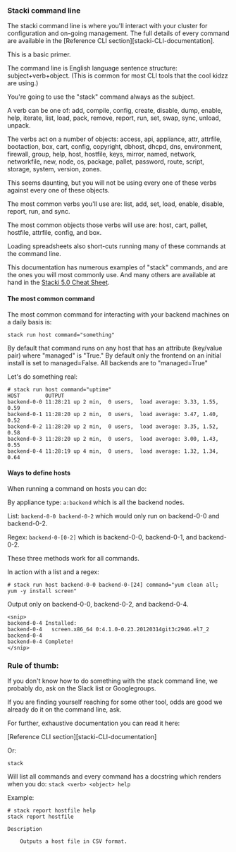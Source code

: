 ### Stacki command line

The stacki command line is where you'll interact with your cluster for configuration and on-going management. The full details of every command are available in the [Reference CLI section][stacki-CLI-documentation].

This is a basic primer.

The command line is English language sentence structure: subject+verb+object.
(This is common for most CLI tools that the cool kidzz are using.)

You're going to use the "stack" command always as the subject.

A verb can be one of: add, compile, config, create, disable, dump, enable, help, iterate, list, load, pack, remove, report, run, set, swap, sync, unload, unpack.

The verbs act on a number of objects: access, api, appliance, attr, attrfile, bootaction, box, cart, config, copyright, dbhost, dhcpd, dns, environment, firewall, group, help, host, hostfile, keys, mirror, named, network, networkfile, new, node, os, package, pallet, password, route, script, storage, system, version, zones.

This seems daunting, but you will not be using every one of these verbs against every one of these objects.

The most common verbs you'll use are: list, add, set, load, enable, disable, report, run, and sync.

The most common objects those verbs will use are: host, cart, pallet, hostfile, attrfile, config, and box.

Loading spreadsheets also short-cuts running many of these commands at the command line.

This documentation has numerous examples of "stack" commands, and are the ones you will most commonly use. And many others are available at hand in the [Stacki 5.0 Cheat Sheet](CheatSheet).

#### The most common command

The most common command for interacting with your backend machines on a daily basis is:

`stack run host command="something"`

By default that command runs on any host that has an attribute (key/value pair) where "managed" is "True." By default only the frontend on an initial install is set to managed=False. All backends are to "managed=True"

Let's do something real:

```
# stack run host command="uptime"
HOST        OUTPUT
backend-0-0 11:28:21 up 2 min,  0 users,  load average: 3.33, 1.55, 0.59
backend-0-1 11:28:20 up 2 min,  0 users,  load average: 3.47, 1.40, 0.52
backend-0-2 11:28:20 up 2 min,  0 users,  load average: 3.35, 1.52, 0.58
backend-0-3 11:28:20 up 2 min,  0 users,  load average: 3.00, 1.43, 0.55
backend-0-4 11:28:19 up 4 min,  0 users,  load average: 1.32, 1.34, 0.64
```

#### Ways to define hosts

When running a command on hosts you can do:

By appliance type:
`a:backend` which is all the backend nodes.

List:
`backend-0-0 backend-0-2` which would only run on backend-0-0 and backend-0-2.

Regex:
`backend-0-[0-2]` which is backend-0-0, backend-0-1, and backend-0-2.

These three methods work for all commands.

In action with a list and a regex:

```
# stack run host backend-0-0 backend-0-[24] command="yum clean all; yum -y install screen"
```

Output only on backend-0-0, backend-0-2, and backend-0-4.
```
<snip>
backend-0-4 Installed:
backend-0-4   screen.x86_64 0:4.1.0-0.23.20120314git3c2946.el7_2
backend-0-4
backend-0-4 Complete!
</snip>
```

### Rule of thumb:

If you don't know how to do something with the stack command line, we probably do, ask on the Slack list or Googlegroups.

If you are finding yourself reaching for some other tool, odds are good we already do it on the command line, ask.

For further, exhaustive documentation you can read it here:

[Reference CLI section][stacki-CLI-documentation]

Or:

```
stack
```

Will list all commands and every command has a docstring which renders when you do: `stack <verb> <object> help`

Example:

```
# stack report hostfile help
stack report hostfile

Description

	Outputs a host file in CSV format.
```
